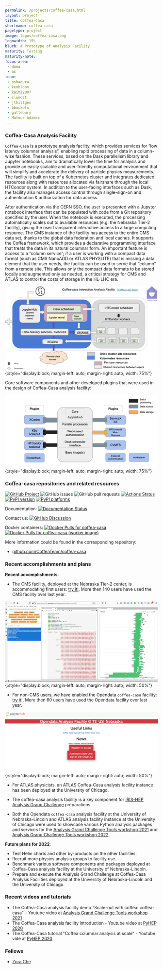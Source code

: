 ```yaml
---
permalink: /projects/coffea-casa.html
layout: project
title: Coffea-Casa
shortname: coffea-casa
pagetype: project
image: logos/coffea-casa.png
logowidth: 15%
blurb: A Prototype of Analysis Facility
maturity: Testing
maturity-note:
focus-area:
 - doma
 - as
team:
 - oshadura
 - kenbloom
 - kaimi2007
 - clundst
 - jthiltges
 - bbockelm
 - gattebury
 - Matous Adamec
---
```




### Coffea-Casa Analysis Facility

`Coffea-Casa` is a prototype analysis facility, which provides services for “low latency columnar analysis”, enabling rapid processing of data in a column-wise fashion. These services, based on the Dask parallelism library and Jupyter notebooks, aim to dramatically lower the time for analysis and provide an easily scalable and user-friendly computational environment that will simplify and accelerate the delivery of particle physics measurements. The facility is built on top of a Kubernetes cluster and integrates dedicated resources along with resources allocated via fairshare through the local HTCondor system. In addition to the user-facing interfaces such as Dask, the facility also manages access control through single-sign-on and authentication & authorization for data access.

After authentication via the CERN SSO, the user is presented with a Jupyter notebook interface that can be populated with code from a Git repository specified by the user.  When the notebook is executed, the processing automatically scales out to available resources (e.g. the Nebraska Tier-2 facility), giving the user transparent interactive access to a large computing resource.  The CMS instance of the facility has access to the entire CMS data set, thanks to the global data federation and local caches.  It supports the Coffea framework, which provides a declarative programming interface that treats the data in its natural columnar form.  An important feature is access to a “column service”; if a user is working with a compact data format (such as CMS NanoAOD or ATLAS PHYSLITE) that is missing a data element that the user needs, the facility can be used to serve that “column” from a remote site.  This allows only the compact data formats to be stored locally and augmented only as needed, a critical strategy for CMS and ATLAS to control the costs of storage in the HL-LHC era.

![Generic design schema of Coffea-Casa analysis facility](/assets/images/coffea-casa-1.png){:style="display:block; margin-left: auto; margin-right: auto; width: 75%"}


Core software components and other developed plugins that were used in the design of Coffea-Casa analysis facility:

![Core components used in design of Coffea-Casa analysis facility](/assets/images/coffea-casa-2.png){:style="display:block; margin-left: auto; margin-right: auto; width: 75%"}



### Coffea-casa repositories and related resources

[![GitHub Project](https://img.shields.io/badge/GitHub--blue?style=social&logo=GitHub)](https://github.com/CoffeaTeam/coffea-casa/)
![GitHub issues](https://img.shields.io/github/issues/coffeateam/coffea-casa)
![GitHub pull requests](https://img.shields.io/github/issues-pr/coffeateam/coffea-casa)
[![Actions Status][actions-badge]][actions-link]
[![PyPI version][pypi-version]][pypi-link]
[![PyPI platforms][pypi-platforms]][pypi-link]

Documentation:
[![Documentation Status][rtd-badge]][rtd-link]

Contact us:
[![GitHub Discussion][github-discussions-badge]][github-discussions-link]

[actions-badge]:            https://github.com/CoffeaTeam/coffea-casa/workflows/CI/CD/badge.svg
[actions-link]:             https://github.com/CoffeaTeam/coffea-casa/actions
[github-discussions-badge]: https://img.shields.io/static/v1?label=Discussions&message=Ask&color=blue&logo=github
[github-discussions-link]:  https://github.com/CoffeaTeam/coffea-casa/discussions
[pypi-link]:                https://pypi.org/project/coffea-casa/
[pypi-platforms]:           https://img.shields.io/pypi/pyversions/coffea-casa
[pypi-version]:             https://badge.fury.io/py/coffea-casa.svg
[rtd-badge]:                https://readthedocs.org/projects/coffea-casa/badge/?version=latest
[rtd-link]:                 https://coffea-casa.readthedocs.io/en/latest/?badge=latest

Docker containers:
[![Docker Pulls for coffea-casa](https://img.shields.io/docker/pulls/coffeateam/coffea-casa.svg)](https://hub.docker.com/r/coffeateam/coffea-casa)
[![Docker Pulls for coffea-casa (worker image)](https://img.shields.io/docker/pulls/coffeateam/coffea-casa-analysis.svg)](https://hub.docker.com/r/coffeateam/coffea-casa-analysis)

More information could be found in the corresponding repository:
 * [github.com/CoffeaTeam/coffea-casa](https://github.com/CoffeaTeam/coffea-casa)



### Recent accomplishments and plans

**Recent accomplishments**:
- The CMS facility, deployed at the Nebraska Tier-2 center, is accommodating first users: [try it!](https://coffea.casa/). More then 140 users have used the CMS facility over last year.

![CMS Coffea-Casa Jupyterlab interface with Dask Labextention powered cluster](/assets/images/coffea-casa-3.png){:style="display:block; margin-left: auto; margin-right: auto; width: 50%"}

- For non-CMS users, we have enabled the Opendata `coffea-casa` facility: [try it!](https://coffea-opendata.casa/). More then 60 users have  used the Opendata facility over last year.

![Opendata Coffea-Casa login web-page enabling a user access to Jupyterlab interface with Dask Labextention powered cluster](/assets/images/coffea-casa-4.png){:style="display:block; margin-left: auto; margin-right: auto; width: 50%"}

- For ATLAS physicists, an ATLAS Coffea-Casa analysis facility instance has been deployed at the University of Chicago.

- The coffea-casa analysis facility is a key component for [IRIS-HEP Analysis Grand Challenge](https://iris-hep.org/projects/agc.html) preparations.

- Both the Opendata `coffea-casa` analysis facility at the University of Nebraska-Lincoln and ATLAS analysis facility instance at the University of Chicago were used to showcase various Python analysis packages and services for the [Analysis Grand Challenge Tools workshop 2021](https://indico.cern.ch/event/1076231/) and [Analysis Grand Challenge Tools workshop 2022](https://indico.cern.ch/event/1126109/).


**Future plans for 2022**:
- Test Helm charts and other by-products on the other facilities.
- Recruit more physics analysis groups to facility use.
- Benchmark various software components and packages deployed at Coffea-Casa analysis facility at the University of Nebraska-Lincoln.
- Prepare and execute the Analysis Grand Challenge at Coffea-Casa Analysis Facilities deployed at the University of Nebraska-Lincoln and the University of Chicago.


### Recent videos and tutorials

*  The Coffea-Casa analysis facility demo "Scale-out with coffea: coffea-casa" - Youtube video at [Analysis Grand Challenge Tools workshop 2021](https://youtu.be/7s30NNsAG7w)
* The Coffea-Casa analysis facility introduction - Youtube video at [PyHEP 2020](https://www.youtube.com/watch?v=CDIFd1gDbSc)
* The Coffea-Casa tutorial "Coffea columnar analysis at scale" -  Youtube vide at [PyHEP 2020](https://www.youtube.com/watch?v=oPl0t8J36-Q)


### Fellows

* [Zora Che](/pages/fellows/zche.html)
